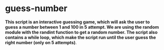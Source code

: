 # guess-number
**This script is an interactive guessing game, which will ask the user to guess a number between 1 and 100 in 5 attempt. We are using the random module with the randint function to get a random number. The script also contains a while loop, which make the script run until the user guess the right number (only on 5 attempts)**.
